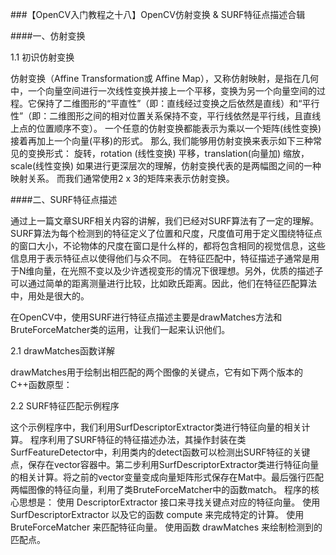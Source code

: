 ###【OpenCV入门教程之十八】OpenCV仿射变换 & SURF特征点描述合辑

####一、仿射变换


1.1 初识仿射变换

仿射变换（Affine Transformation或 Affine Map），又称仿射映射，是指在几何中，一个向量空间进行一次线性变换并接上一个平移，变换为另一个向量空间的过程。它保持了二维图形的“平直性”（即：直线经过变换之后依然是直线）和“平行性”（即：二维图形之间的相对位置关系保持不变，平行线依然是平行线，且直线上点的位置顺序不变）。
一个任意的仿射变换都能表示为乘以一个矩阵(线性变换)接着再加上一个向量(平移)的形式。
那么, 我们能够用仿射变换来表示如下三种常见的变换形式：
旋转，rotation (线性变换)
平移，translation(向量加)
缩放，scale(线性变换)
如果进行更深层次的理解，仿射变换代表的是两幅图之间的一种映射关系。
而我们通常使用2 x 3的矩阵来表示仿射变换。

####二、SURF特征点描述



通过上一篇文章SURF相关内容的讲解，我们已经对SURF算法有了一定的理解。SURF算法为每个检测到的特征定义了位置和尺度，尺度值可用于定义围绕特征点的窗口大小，不论物体的尺度在窗口是什么样的，都将包含相同的视觉信息，这些信息用于表示特征点以使得他们与众不同。
在特征匹配中，特征描述子通常是用于N维向量，在光照不变以及少许透视变形的情况下很理想。另外，优质的描述子可以通过简单的距离测量进行比较，比如欧氏距离。因此，他们在特征匹配算法中，用处是很大的。
 
在OpenCV中，使用SURF进行特征点描述主要是drawMatches方法和BruteForceMatcher类的运用，让我们一起来认识他们。
 

2.1 drawMatches函数详解

drawMatches用于绘制出相匹配的两个图像的关键点，它有如下两个版本的C++函数原型：

2.2 SURF特征匹配示例程序


这个示例程序中，我们利用SurfDescriptorExtractor类进行特征向量的相关计算。
程序利用了SURF特征的特征描述办法，其操作封装在类SurfFeatureDetector中，利用类内的detect函数可以检测出SURF特征的关键点，保存在vector容器中。第二步利用SurfDescriptorExtractor类进行特征向量的相关计算。将之前的vector变量变成向量矩阵形式保存在Mat中。最后强行匹配两幅图像的特征向量，利用了类BruteForceMatcher中的函数match。
程序的核心思想是：
使用 DescriptorExtractor 接口来寻找关键点对应的特征向量。
使用 SurfDescriptorExtractor 以及它的函数 compute 来完成特定的计算。
使用 BruteForceMatcher 来匹配特征向量。
使用函数 drawMatches 来绘制检测到的匹配点。